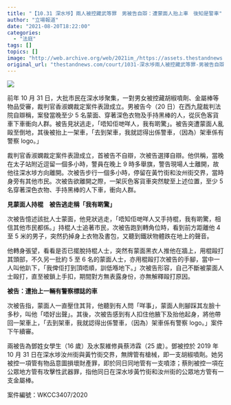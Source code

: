 ```yaml
---
title: "【10.31 深水埗】兩人被控藏武等罪　男被告自辯：遭蒙面人抬上車　後知是警車"
author: "立場報道"
date: "2021-08-20T18:22:00"
categories:
  - "法庭"
tags: []
topics: []
image: "http://web.archive.org/web/2021im_/https://assets.thestandnews.com/media/photos/11-1320copy_tdUSp.png"
original_url: "thestandnews.com/court/1031-深水埗兩人被控藏武等罪-男被告自辯遭蒙面人抬上車-後知是警車"
---
```

![](http://web.archive.org/web/2021im_/https://assets.thestandnews.com/media/photos/11-1320copy_tdUSp.png)

前年 10 月 31 日，大批市民在深水埗聚集，一對男女被控藏胡椒噴劑、金屬棒等物品受審，裁判官香淑嫻裁定案件表證成立。男被告今（20 日）在西九龍裁判法院自辯稱，案發當晚至少 5 名蒙面、穿著深色衣物及手持黑棒的人，從灰色客貨車下車衝向人群。被告見狀逃走，「唔知佢哋咩人，我有啲驚」。被告突遭蒙面人亂毆至倒地，其後被抬上一架車，「去到架車，我就認得出係警車，（因為）架車係有警察 logo。」

裁判官香淑嫻裁定案件表證成立，首被告不自辯，次被告選擇自辯。他供稱，當晚在太子站附近逗留一個多小時，警員在晚上 9 時多舉旗，警告現場人士離開，故他往深水埗方向離開。次被告步行一個多小時，停留在黃竹街和汝州街交界，當時身旁有其他市民。次被告欲離開之際，一架灰色客貨車突然駛至上述位置，至少 5 名穿著深色衣物、手持黑棒的人下車，衝向人群。

**見蒙面人持棍　被告逃走稱「我有啲驚」**

次被告憶述該批人士蒙面，他見狀逃走，「唔知佢哋咩人又手持棍，我有啲驚，相信其他市民都係。」持棍人士追著市民，次被告跑到轉角位時，看到前方距離他 4 至 5 米的男子，突然扔掉身上衣物及書包，又聽到鐵狀物體跌在地上的聲音。

他轉身張望，看看是否已擺脫持棍人士，突然有蒙面黑衣人推他在牆上，用棍毆打其頭部，不久另一批約 5 至 6 名的蒙面人士，亦用棍毆打次被告的手腳，當中一人叫他趴下，「我俾佢打到頂唔順，訓低喺地下。」次被告形容，自己不斷被蒙面人士毆打，直至被鎖上手扣，期間對方無表露身份，亦無解釋毆打原因。

**被告：遭抬上一輛有警察標誌的車**

次被告指，蒙面人一直壓住其背，他聽到有人問「咩事」，蒙面人則腳踩其左臉十多秒，叫他「唔好出聲」。其後，次被告感到有人扣住他腋下及抬他起身，將他帶回一架車上，「去到架車，我就認得出係警車，（因為）架車係有警察 logo。」案件下午續審。

兩被告為鄧姓女學生（16 歲）及水泵維修員蔡沛霖（25 歲）。鄧被控於 2019 年 10 月 31 日在深水埗汝州街與黃竹街交界，無牌管有槍械，即一支胡椒噴劑。她另被控一項管有物品意圖損壞財產罪，即於同日同地管有一支噴漆；蔡則被控一項在公眾地方管有攻擊性武器罪，指他同日在深水埗黃竹街和汝州街的公眾地方管有一支金屬棒。

案件編號：WKCC3407/2020